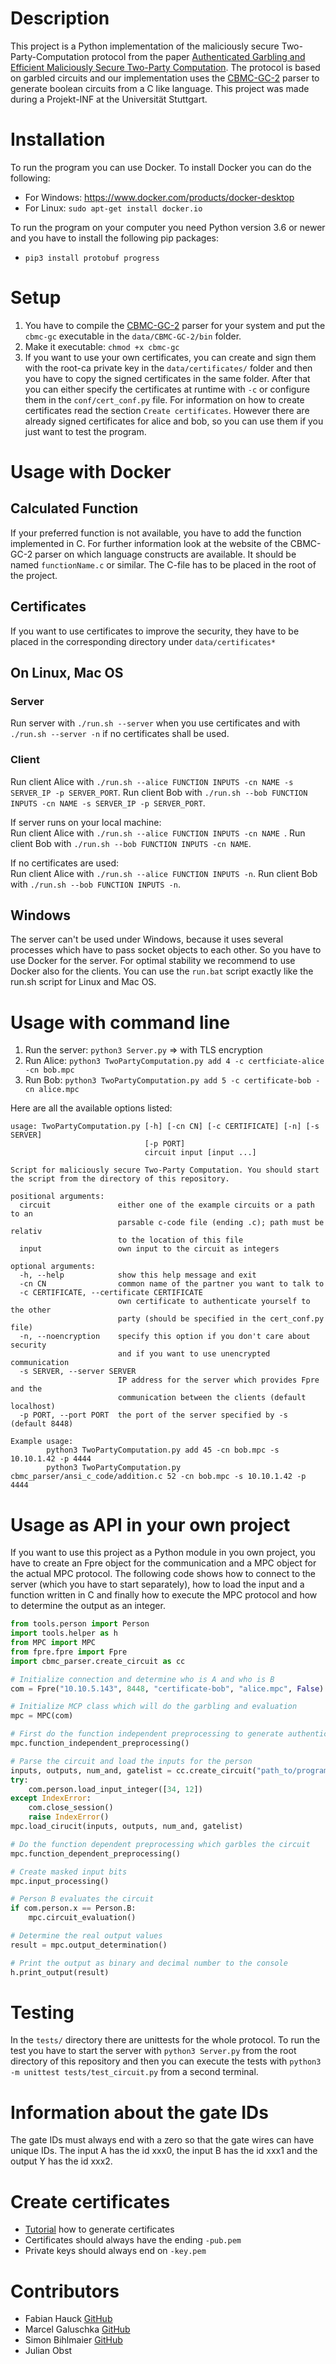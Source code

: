 # Description
This project is a Python implementation of the maliciously secure Two-Party-Computation protocol from the
paper [Authenticated Garbling and Efficient Maliciously Secure Two-Party Computation](https://eprint.iacr.org/2017/030). 
The protocol is based on garbled circuits and our implementation uses the [CBMC-GC-2](https://gitlab.com/securityengineering/CBMC-GC-2) parser to
generate boolean circuits from a C like language. This project was made during a Projekt-INF
at the Universität Stuttgart.

# Installation
To run the program you can use Docker. To install Docker you can do the following:
- For Windows: https://www.docker.com/products/docker-desktop
- For Linux: ```sudo apt-get install docker.io```

To run the program on your computer you need Python version 3.6 or newer and you have to install the following pip packages:
- ```pip3 install protobuf progress```

# Setup
1. You have to compile the [CBMC-GC-2](https://gitlab.com/securityengineering/CBMC-GC-2) parser for your system and 
put the ```cbmc-gc``` executable in the ```data/CBMC-GC-2/bin``` folder.
2. Make it executable: ```chmod +x cbmc-gc```
3. If you want to use your own certificates, you can create and sign them with the
root-ca private key in the ``data/certificates/`` folder and then you have to copy the 
signed certificates in the same folder. After that you can either specify the certificates
at runtime with ``-c`` or configure them in the ``conf/cert_conf.py`` file. For information
on how to create certificates read the section ``Create certificates``. However there 
are already signed certificates for alice and bob, so you can use them if you just want to 
test the program.

# Usage with Docker 

## Calculated Function
If your preferred function is not available, you have to add the function implemented in C. 
For further information look at the website of the CBMC-GC-2 parser on which language constructs are available.
It should be named ```functionName.c``` or similar.
The C-file has to be placed in the root of the project.

## Certificates
If you want to use certificates to improve the security, they have to be placed in the corresponding directory
under ```data/certificates*``` 

## On Linux, Mac OS
### Server 
Run server with ```./run.sh --server``` when you use certificates 
and with ```./run.sh --server -n``` if no certificates shall be used.  

### Client
Run client Alice with ```./run.sh --alice FUNCTION INPUTS -cn NAME -s SERVER_IP -p SERVER_PORT```.
Run client Bob with ```./run.sh --bob FUNCTION INPUTS -cn NAME -s SERVER_IP -p SERVER_PORT```.   

If server runs on your local machine:<br/>
Run client Alice with ```./run.sh --alice FUNCTION INPUTS -cn NAME ```.
Run client Bob with ```./run.sh --bob FUNCTION INPUTS -cn NAME```.   

If no certificates are used:<br/>
Run client Alice with ```./run.sh --alice FUNCTION INPUTS -n```.
Run client Bob with ```./run.sh --bob FUNCTION INPUTS -n```.  

## Windows

The server can't be used under Windows, because it uses several processes which have
to pass socket objects to each other. So you have to use Docker for the server. For optimal stability 
we recommend to use Docker also for the clients. You can use the ```run.bat``` script
exactly like the run.sh script for Linux and Mac OS.

# Usage with command line

1. Run the server: ```python3 Server.py``` => with TLS encryption
2. Run Alice: ```python3 TwoPartyComputation.py add 4 -c certficiate-alice -cn bob.mpc```
3. Run Bob: ```python3 TwoPartyComputation.py add 5 -c certificate-bob -cn alice.mpc```

Here are all the available options listed:
````
usage: TwoPartyComputation.py [-h] [-cn CN] [-c CERTIFICATE] [-n] [-s SERVER]
                              [-p PORT]
                              circuit input [input ...]

Script for maliciously secure Two-Party Computation. You should start the script from the directory of this repository.

positional arguments:
  circuit               either one of the example circuits or a path to an
                        parsable c-code file (ending .c); path must be relativ
                        to the location of this file
  input                 own input to the circuit as integers

optional arguments:
  -h, --help            show this help message and exit
  -cn CN                common name of the partner you want to talk to
  -c CERTIFICATE, --certificate CERTIFICATE
                        own certificate to authenticate yourself to the other
                        party (should be specified in the cert_conf.py file)
  -n, --noencryption    specify this option if you don't care about security
                        and if you want to use unencrypted communication
  -s SERVER, --server SERVER
                        IP address for the server which provides Fpre and the
                        communication between the clients (default localhost)
  -p PORT, --port PORT  the port of the server specified by -s (default 8448)

Example usage:
        python3 TwoPartyComputation.py add 45 -cn bob.mpc -s 10.10.1.42 -p 4444
        python3 TwoPartyComputation.py cbmc_parser/ansi_c_code/addition.c 52 -cn bob.mpc -s 10.10.1.42 -p 4444

````

# Usage as API in your own project

If you want to use this project as a Python module in you own project, you have
to create an Fpre object for the communication and a MPC object for the actual
MPC protocol. The following code shows how to connect to the server (which you have
to start separately), how to load the input and a function written in C and finally
how to execute the MPC protocol and how to determine the output as an integer.

````python
from tools.person import Person
import tools.helper as h
from MPC import MPC
from fpre.fpre import Fpre
import cbmc_parser.create_circuit as cc

# Initialize connection and determine who is A and who is B
com = Fpre("10.10.5.143", 8448, "certificate-bob", "alice.mpc", False)

# Initialize MCP class which will do the garbling and evaluation
mpc = MPC(com)

# First do the function independent preprocessing to generate authenticated bits
mpc.function_independent_preprocessing()

# Parse the circuit and load the inputs for the person
inputs, outputs, num_and, gatelist = cc.create_circuit("path_to/program.c", com.person)
try:
    com.person.load_input_integer([34, 12])
except IndexError:
    com.close_session()
    raise IndexError()
mpc.load_cirucit(inputs, outputs, num_and, gatelist)

# Do the function dependent preprocessing which garbles the circuit
mpc.function_dependent_preprocessing()

# Create masked input bits
mpc.input_processing()

# Person B evaluates the circuit
if com.person.x == Person.B:
    mpc.circuit_evaluation()

# Determine the real output values
result = mpc.output_determination()

# Print the output as binary and decimal number to the console
h.print_output(result)
````

# Testing
In the ``tests/`` directory there are unittests for the whole protocol.
To run the test you have to start the server with ``python3 Server.py`` from the
root directory of this repository and then you can execute the tests with 
``python3 -m unittest tests/test_circuit.py`` from a second terminal.

# Information about the gate IDs
The gate IDs must always end with a zero so that the gate wires can have 
unique IDs. The input A has the id xxx0, the input B has the id xxx1 and
the output Y has the id xxx2.

# Create certificates
- [Tutorial](https://legacy.thomas-leister.de/eine-eigene-openssl-ca-erstellen-und-zertifikate-ausstellen/) how to generate certificates
- Certificates should always have the ending ``-pub.pem``
- Private keys should always end on ``-key.pem``

# Contributors
- Fabian Hauck [GitHub](https://github.com/fabian-hk)
- Marcel Galuschka [GitHub](https://github.com/MarcelGaluschka)
- Simon Bihlmaier [GitHub](https://github.com/sibmr)
- Julian Obst
